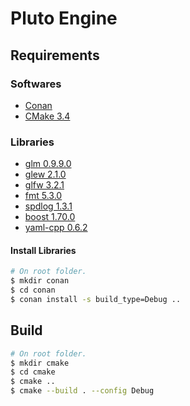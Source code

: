 # Pluto Engine
## Requirements
### Softwares
* [Conan](https://conan.io/)
* [CMake 3.4](https://cmake.org/)
### Libraries
* [glm 0.9.9.0](https://github.com/g-truc/glm)
* [glew 2.1.0](https://github.com/nigels-com/glew)
* [glfw 3.2.1](https://github.com/glfw/glfw)
* [fmt 5.3.0](https://github.com/fmtlib/fmt)
* [spdlog 1.3.1](https://github.com/gabime/spdlog)
* [boost 1.70.0](https://github.com/boostorg/boost)
* [yaml-cpp 0.6.2](https://github.com/jbeder/yaml-cpp)
#### Install Libraries
```bash
# On root folder.
$ mkdir conan
$ cd conan
$ conan install -s build_type=Debug ..
```
## Build
```bash
# On root folder.
$ mkdir cmake
$ cd cmake
$ cmake ..
$ cmake --build . --config Debug
```